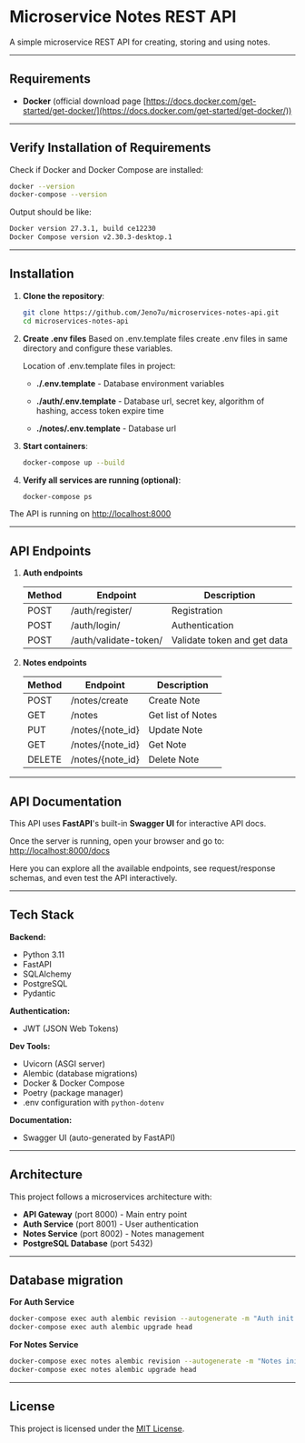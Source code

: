 # Microservice Notes REST API
A simple microservice REST API for creating, storing and using notes. 

---

## Requirements

- **Docker** (official download page [https://docs.docker.com/get-started/get-docker/](https://docs.docker.com/get-started/get-docker/))

---

## Verify Installation of Requirements

Check if Docker and Docker Compose are installed:
```bash
docker --version
docker-compose --version
```

Output should be like:
```bash
Docker version 27.3.1, build ce12230
Docker Compose version v2.30.3-desktop.1
```

---

## Installation 

1. **Clone the repository**:
    ```bash
    git clone https://github.com/Jeno7u/microservices-notes-api.git
    cd microservices-notes-api
    ```

2. **Create .env files**
    Based on .env.template files create .env files in same directory and configure these variables.

    Location of .env.template files in project:

    - **./.env.template** - Database environment variables

    - **./auth/.env.template** - Database url, secret key, algorithm of hashing, access token expire time

    - **./notes/.env.template** - Database url

3. **Start containers**:
    ```bash
    docker-compose up --build
    ```

4. **Verify all services are running (optional)**:
    ```bash
    docker-compose ps
    ```

The API is running on [http://localhost:8000](http://localhost:8000)

---

## API Endpoints

1. **Auth endpoints**

    | Method | Endpoint               | Description |
    |--------|------------------------|-----------------------------|
    | POST   | /auth/register/        | Registration                |
    | POST   | /auth/login/           | Authentication              |
    | POST   | /auth/validate-token/  | Validate token and get data |

2. **Notes endpoints**

    | Method | Endpoint               | Description                 |
    |--------|------------------------|-----------------------------|
    | POST   | /notes/create          | Create Note                 |
    | GET    | /notes                 | Get list of Notes           |
    | PUT    | /notes/{note_id}       | Update Note                 |
    | GET    | /notes/{note_id}       | Get Note                    |
    | DELETE | /notes/{note_id}       | Delete Note                 |

---

## API Documentation

This API uses **FastAPI**'s built-in **Swagger UI** for interactive API docs.

Once the server is running, open your browser and go to:
[http://localhost:8000/docs](http://localhost:8000/docs)


Here you can explore all the available endpoints, see request/response schemas, and even test the API interactively.

---

## Tech Stack

**Backend:**
- Python 3.11
- FastAPI
- SQLAlchemy
- PostgreSQL
- Pydantic

**Authentication:**
- JWT (JSON Web Tokens)

**Dev Tools:**
- Uvicorn (ASGI server)
- Alembic (database migrations)
- Docker & Docker Compose
- Poetry (package manager)
- .env configuration with `python-dotenv`

**Documentation:**
- Swagger UI (auto-generated by FastAPI)

---

## Architecture

This project follows a microservices architecture with:
- **API Gateway** (port 8000) - Main entry point
- **Auth Service** (port 8001) - User authentication
- **Notes Service** (port 8002) - Notes management
- **PostgreSQL Database** (port 5432)

---

## Database migration 

**For Auth Service**
```bash
docker-compose exec auth alembic revision --autogenerate -m "Auth init migration"
docker-compose exec auth alembic upgrade head
```

**For Notes Service**
```bash
docker-compose exec notes alembic revision --autogenerate -m "Notes init migration"
docker-compose exec notes alembic upgrade head
```

---

## License

This project is licensed under the [MIT License](LICENSE).